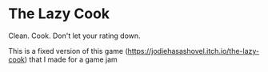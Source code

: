 # The Lazy Cook
Clean. Cook. Don't let your rating down.

This is a fixed version of this game (https://jodiehasashovel.itch.io/the-lazy-cook) that I made for a game jam 
